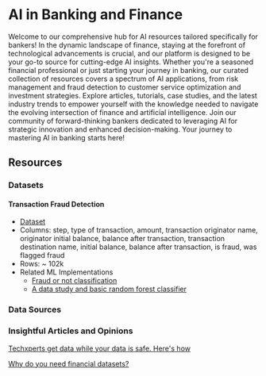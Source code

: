# AI in Banking and Finance

Welcome to our comprehensive hub for AI resources tailored specifically for bankers! In the dynamic landscape of finance, staying at the forefront of technological advancements is crucial, and our platform is designed to be your go-to source for cutting-edge AI insights. Whether you're a seasoned financial professional or just starting your journey in banking, our curated collection of resources covers a spectrum of AI applications, from risk management and fraud detection to customer service optimization and investment strategies. Explore articles, tutorials, case studies, and the latest industry trends to empower yourself with the knowledge needed to navigate the evolving intersection of finance and artificial intelligence. Join our community of forward-thinking bankers dedicated to leveraging AI for strategic innovation and enhanced decision-making. Your journey to mastering AI in banking starts here!

## Resources

### Datasets
#### Transaction Fraud Detection
* [Dataset](./transaction_fraud_dataset.csv)
* Columns: step, type of transaction, amount, transaction originator name, originator initial balance, balance after transaction, transaction destination name, initial balance, balance after transaction, is fraud, was flagged fraud
* Rows: ~ 102k
* Related ML Implementations
  * [Fraud or not classification](https://www.kaggle.com/code/arditriana/fraud-detection-classification)
  * [A data study and basic random forest classifier](https://www.kaggle.com/code/abnerfreitas/fraud-detection-example-study)
### Data Sources
### Insightful Articles and Opinions
[Techxperts get data while your data is safe. Here's how](https://mostly.ai/industries/synthetic-data-for-banking)

[Why do you need financial datasets?](https://labelyourdata.com/articles/financial-datasets-for-machine-learning)
